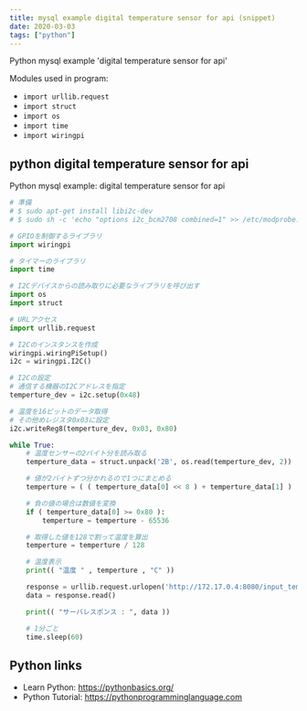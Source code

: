 ```yaml
---
title: mysql example digital temperature sensor for api (snippet)
date: 2020-03-03
tags: ["python"]
---
```

Python mysql example 'digital temperature sensor for api'


Modules used in program: 
* `import urllib.request`
* `import struct`
* `import os`
* `import time`
* `import wiringpi`

## python digital temperature sensor for api

Python mysql example: digital temperature sensor for api

```python
# 準備
# $ sudo apt-get install libi2c-dev 
# $ sudo sh -c 'echo "options i2c_bcm2708 combined=1" >> /etc/modprobe.d/i2c.conf'

# GPIOを制御するライブラリ
import wiringpi

# タイマーのライブラリ
import time

# I2Cデバイスからの読み取りに必要なライブラリを呼び出す
import os
import struct

# URLアクセス
import urllib.request

# I2Cのインスタンスを作成
wiringpi.wiringPiSetup()
i2c = wiringpi.I2C()

# I2Cの設定
# 通信する機器のI2Cアドレスを指定
temperture_dev = i2c.setup(0x48)

# 温度を16ビットのデータ取得
# その他めレジスタ0x03に設定
i2c.writeReg8(temperture_dev, 0x03, 0x80)

while True:
    # 温度センサーの2バイト分を読み取る
    temperture_data = struct.unpack('2B', os.read(temperture_dev, 2))

    # 値が2バイトずつ分かれるので1つにまとめる
    temperture = ( ( temperture_data[0] << 8 ) + temperture_data[1] )

    # 負の値の場合は数値を変換
    if ( temperture_data[0] >= 0x80 ):
        temperture = temperture - 65536

    # 取得した値を128で割って温度を算出
    temperture = temperture / 128

    # 温度表示
    print(( "温度 " , temperture , "C" ))

    response = urllib.request.urlopen('http://172.17.0.4:8080/input_temperature?server_id=1&temperature=' + str(temperture) + '&user_id=1')
    data = response.read()

    print(( "サーバレスポンス : ", data ))

    # 1分ごと
    time.sleep(60)


```

## Python links

- Learn Python: https://pythonbasics.org/
- Python Tutorial: https://pythonprogramminglanguage.com

